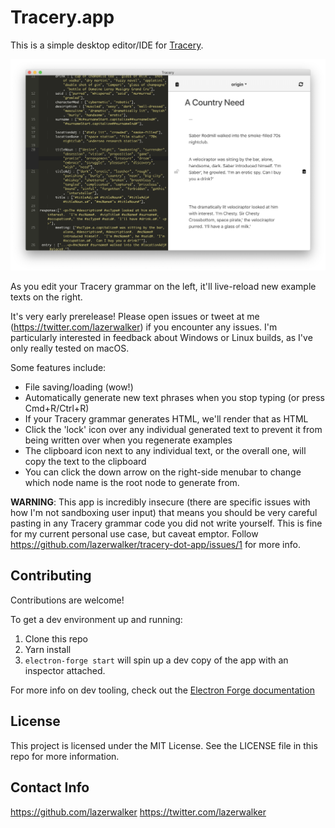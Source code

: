 # Tracery.app

This is a simple desktop editor/IDE for [Tracery](https://github.com/galaxykate/tracery).

![The app](screenshot.png)

As you edit your Tracery grammar on the left, it'll live-reload new example texts on the right. 

It's very early prerelease! Please open issues or tweet at me (https://twitter.com/lazerwalker) if you encounter any issues. I'm particularly interested in feedback about Windows or Linux builds, as I've only really tested on macOS.

Some features include:

* File saving/loading (wow!)
* Automatically generate new text phrases when you stop typing (or press Cmd+R/Ctrl+R)
* If your Tracery grammar generates HTML, we'll render that as HTML
* Click the 'lock' icon over any individual generated text to prevent it from being written over when you regenerate examples
* The clipboard icon next to any individual text, or the overall one, will copy the text to the clipboard
* You can click the down arrow on the right-side menubar to change which node name is the root node to generate from.


**WARNING**: This app is incredibly insecure (there are specific issues with how I'm not sandboxing user input) that means you should be very careful pasting in any Tracery grammar code you did not write yourself. This is fine for my current personal use case, but caveat emptor. Follow https://github.com/lazerwalker/tracery-dot-app/issues/1 for more info.

## Contributing

Contributions are welcome!

To get a dev environment up and running:

1. Clone this repo
2. Yarn install
3. `electron-forge start` will spin up a dev copy of the app with an inspector attached.

For more info on dev tooling, check out the [Electron Forge documentation](http://electronforge.io)

## License

This project is licensed under the MIT License. See the LICENSE file in this repo for more information.


## Contact Info

https://github.com/lazerwalker
https://twitter.com/lazerwalker